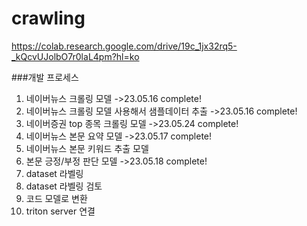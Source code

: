 # crawling
https://colab.research.google.com/drive/19c_1jx32rq5-_kQcvUJolbO7r0laL4pm?hl=ko

###개발 프로세스
1. 네이버뉴스 크롤링 모델 ->23.05.16 complete!
2. 네이버뉴스 크롤링 모델 사용해서 샘플데이터 추출 ->23.05.16 complete!
3. 네이버증권 top 종목 크롤링 모델 ->23.05.24 complete!
4. 네이버뉴스 본문 요약 모델 ->23.05.17 complete!
5. 네이버뉴스 본문 키워드 추출 모델 
6. 본문 긍정/부정 판단 모델 ->23.05.18 complete!
7. dataset 라벨링
8. dataset 라벨링 검토
9. 코드 모델로 변환
10. triton server 연결
